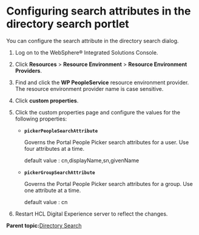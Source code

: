 # Configuring search attributes in the directory search portlet 

You can configure the search attribute in the directory search dialog.

1.  Log on to the WebSphere® Integrated Solutions Console.

2.  Click **Resources** \> **Resource Environment** \> **Resource Environment Providers**.

3.  Find and click the **WP PeopleService** resource environment provider. The resource environment provider name is case sensitive.

4.  Click **custom properties**.

5.  Click the custom properties page and configure the values for the following properties:

    -   **`pickerPeopleSearchAttribute`**

        Governs the Portal People Picker search attributes for a user. Use four attributes at a time.

        default value : cn,displayName,sn,givenName

    -   **`pickerGroupSearchAttribute`**

        Governs the Portal People Picker search attributes for a group. Use one attribute at a time.

        default value : cn

6.  Restart HCL Digital Experience server to reflect the changes.


**Parent topic:**[Directory Search ](../collab/i_coll_r_por_dirs.md)

